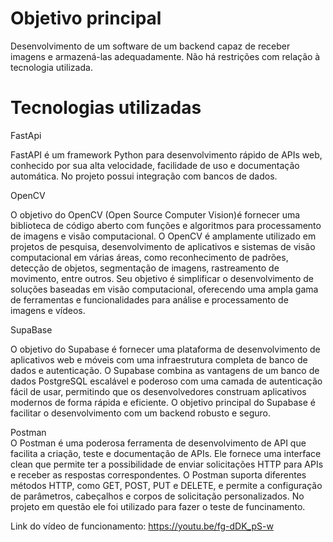 # Objetivo principal 
Desenvolvimento de um software de um backend capaz de receber imagens e armazená-las adequadamente. Não há restrições com relação à tecnologia utilizada.
<br> 

# Tecnologias utilizadas

FastApi
<br>


FastAPI é um framework Python para desenvolvimento rápido de APIs web, conhecido por sua alta velocidade, facilidade de uso e documentação automática. No projeto possui integração com bancos de dados. 

OpenCV
<br>

O objetivo do OpenCV (Open Source Computer Vision)é fornecer uma biblioteca de código aberto com funções e algoritmos para processamento de imagens e visão computacional. O OpenCV é amplamente utilizado em projetos de pesquisa, desenvolvimento de aplicativos e sistemas de visão computacional em várias áreas, como reconhecimento de padrões, detecção de objetos, segmentação de imagens, rastreamento de movimento, entre outros. Seu objetivo é simplificar o desenvolvimento de soluções baseadas em visão computacional, oferecendo uma ampla gama de ferramentas e funcionalidades para análise e processamento de imagens e vídeos.

SupaBase 
<br> 

O objetivo do Supabase é fornecer uma plataforma de desenvolvimento de aplicativos web e móveis com uma infraestrutura completa de banco de dados e autenticação. O Supabase combina as vantagens de um banco de dados PostgreSQL escalável e poderoso com uma camada de autenticação fácil de usar, permitindo que os desenvolvedores construam aplicativos modernos de forma rápida e eficiente. O objetivo principal do Supabase é facilitar o desenvolvimento com um backend robusto e seguro.

Postman 
<br>
O Postman é uma poderosa ferramenta de desenvolvimento de API que facilita a criação, teste e documentação de APIs. Ele fornece uma interface clean que permite ter a possibilidade de enviar solicitações HTTP para APIs e receber as respostas correspondentes. O Postman suporta diferentes métodos HTTP, como GET, POST, PUT e DELETE, e permite a configuração de parâmetros, cabeçalhos e corpos de solicitação personalizados. No projeto em questão ele foi utilizado para fazer o teste de funcinamento. 

Link do vídeo de funcionamento: https://youtu.be/fg-dDK_pS-w 